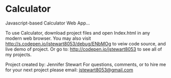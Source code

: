 # Calculator
Javascript-based Calculator Web App...

To use Calculator, download project files and open Index.html in any modern web browser. You may also visit http://s.codepen.io/jstewart8053/debug/ENbMOg to veiw code source, and live demo of project. Or go to:
http://codepen.io/jstewart8053 to see all of my projects.


Project created by: Jennifer Stewart 
For questions, comments, or to hire
me for your next project please email:
jstewart8053@gmail.com

